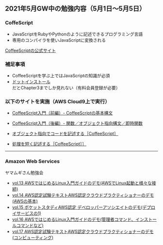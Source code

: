 
## 2021年5月GW中の勉強内容（5月1日～5月5日）

### CoffeScript
- JavaScriptをRubyやPythonのように記述できるプログラミング言語
- 専用のコンパイラを使いJavaScriptに変換される

[CoffeeScriptの公式サイト](https://coffeescript.org/ "CoffeeScriptの公式サイト") <br />

### 補足事項
- CoffeeScriptを学ぶ上ではJavaScriptの知識が必須
- [ドットインストール](https://dotinstall.com/lessons/basic_coffeescript_v2 "ドットインストール")だとChapter3までしか見れない（有料会員登録が必要）

### 以下のサイトを実施（AWS Cloud9上で実行）

- [CoffeeScript入門（前編）- CoffeeScriptの基本構文](https://www.buildinsider.net/web/rubyonrails4/0901 "CoffeeScript入門（前編）- CoffeeScriptの基本構文")

- [CoffeeScript入門（後編）- 関数／オブジェクト指向構文／即時関数](https://www.buildinsider.net/web/rubyonrails4/0902 "CoffeeScript入門（後編）- 関数／オブジェクト指向構文／即時関数")

- [オブジェクト指向でコードを記述する［CoffeeScript］](https://www.buildinsider.net/web/bookjslib111/63 "オブジェクト指向でコードを記述する［CoffeeScript］")

- [処理を短く記述する［CoffeeScript］］](https://www.buildinsider.net/web/bookjslib111/64 "処理を短く記述する［CoffeeScript］］")

---

### Amazon Web Services

ヤマムギさん勉強会<br />

- [vol.13 AWSではじめるLinux入門ガイドのデモ(AWSでLinux起動と様々な接続)](https://yamamugi.connpass.com/event/211606/ "vol.13 AWSではじめるLinux入門ガイドのデモ(AWSでLinux起動と様々な接続)")
- [vol.14 AWS認定試験テキストAWS認定クラウドプラクティショナーのデモ(AWSの基本)](https://yamamugi.connpass.com/event/211612/ "vol.14 AWS認定試験テキストAWS認定クラウドプラクティショナーのデモ(AWSの基本)")
- [vol.15 ポケットスタディAWS認定 デベロッパーアソシエイトのデモ(デプロイサービスの1)](https://yamamugi.connpass.com/event/211615/ "vol.14 AWS認定試験テキストAWS認定クラウドプラクティショナーのデモ(AWSの基本)")
- [vol.16 AWSではじめるLinux入門ガイドのデモ(管理者コマンド、インストールコマンドなど)](https://yamamugi.connpass.com/event/211608/ "vol.16 AWSではじめるLinux入門ガイドのデモ(管理者コマンド、インストールコマンドなど)")
- [vol.17 AWS認定試験テキストAWS認定クラウドプラクティショナーのデモ(コンピューティング)](https://yamamugi.connpass.com/event/211608/ "vol.17 AWS認定試験テキストAWS認定クラウドプラクティショナーのデモ(コンピューティング)")




